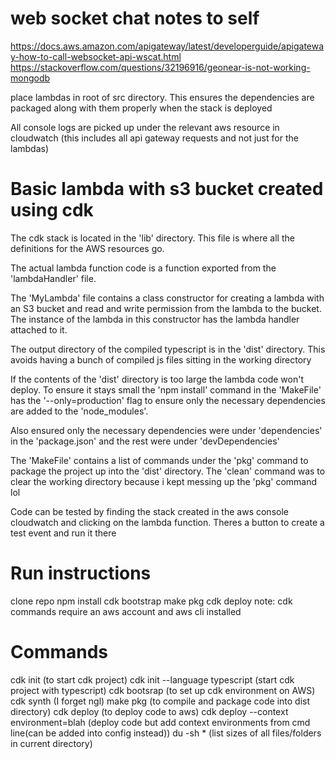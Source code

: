 # web socket chat notes to self

https://docs.aws.amazon.com/apigateway/latest/developerguide/apigateway-how-to-call-websocket-api-wscat.html
https://stackoverflow.com/questions/32196916/geonear-is-not-working-mongodb

place lambdas in root of src directory. This ensures the dependencies are packaged along with them properly when the stack is deployed

All console logs are picked up under the relevant aws resource in cloudwatch (this includes all api gateway requests and not just for the lambdas)

# Basic lambda with s3 bucket created using cdk

The cdk stack is located in the 'lib' directory. This file is where all the definitions for the AWS resources go.

The actual lambda function code is a function exported from the 'lambdaHandler' file.

The 'MyLambda' file contains a class constructor for creating a lambda with an S3 bucket and read and write permission from the lambda to the bucket.
The instance of the lambda in this constructor has the lambda handler attached to it.

The output directory of the compiled typescript is in the 'dist' directory. This avoids having a bunch of compiled js files sitting in the working directory

If the contents of the 'dist' directory is too large the lambda code won't deploy. To ensure it stays small the 'npm install' command in the 'MakeFile' has the '--only=production' flag to ensure only the necessary dependencies are added to the 'node_modules'.

Also ensured only the necessary dependencies were under 'dependencies' in the 'package.json' and the rest were under 'devDependencies'

The 'MakeFile' contains a list of commands under the 'pkg' command to package the project up into the 'dist' directory.
The 'clean' command was to clear the working directory because i kept messing up the 'pkg' command lol

Code can be tested by finding the stack created in the aws console cloudwatch and clicking on the lambda function. Theres a button to create a test event and run it there

# Run instructions

clone repo
npm install
cdk bootstrap
make pkg
cdk deploy
note: cdk commands require an aws account and aws cli installed

# Commands

cdk init (to start cdk project)
cdk init --language typescript (start cdk project with typescript)
cdk bootsrap (to set up cdk environment on AWS)
cdk synth (I forget ngl)
make pkg (to compile and package code into dist directory)
cdk deploy (to deploy code to aws)
cdk deploy --context environment=blah (deploy code but add context environments from cmd line(can be added into config instead))
du -sh \* (list sizes of all files/folders in current directory)
